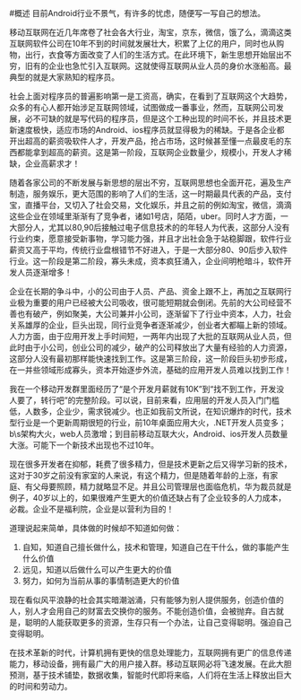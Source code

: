 #概述
目前Android行业不景气，有许多的忧虑，随便写一写自己的想法。

移动互联网在近几年席卷了社会各大行业，淘宝，京东，微信，饿了么，滴滴这类互联网软件公司在10年不到的时间就发展壮大，积累了上亿的用户，同时也从购物，出行，衣食等方面改变了人们的生活方式。在此环境下，新生思想开始层出不穷，旧有的企业也急忙引入互联网。这就使得互联网从业人员的身价水涨船高。最典型的就是大家熟知的程序员。

社会上面对程序员的普遍影响第一是工资高，确实，在看到了互联网这个大趋势，众多的有心人都开始涉足互联网领域，试图做成一番事业，然而，互联网公司发展，必不可缺的就是写代码的程序员，但是这个工种出现的时间不长，并且技术更新速度极快，适应市场的Android、ios程序员就显得极为的稀缺。于是各企业都开出超高的薪资吸软件人才，开发产品，抢占市场，这时候甚至懂一点最皮毛的东西都能拿到超高的薪资。这是第一阶段，互联网企业数量少，规模小，开发人才稀缺，企业高薪求才！

随着各家公司的不断发展与新思想的层出不穷，互联网思想也全面开花，遍及生产制造，服务娱乐，更大范围的影响了人们的生活，这一时期最具代表的产品，支付宝，直播平台，又切入了社会交易，文化娱乐，并且之前的例如淘宝，微信，滴滴这些企业在领域里渐渐有了竞争者，诸如1号店，陌陌，uber。同时人才方面，一大部分人，尤其以80,90后接触过电子信息技术的的年轻人为代表，这部分人没有行业约束，愿意接受新事物，学习能力强，并且才出社会急于站稳脚跟，软件行业薪资又高于平均，传统行业盘根错节不好进入，于是一大部分80、90后步入软件行业。这一阶段是第二阶段，寡头未成，资本疯狂涌入，企业间明枪暗斗，软件开发人员逐渐增多！

企业在长期的争斗中，小的公司由于人员、产品、资金上跟不上，再加之互联网行业极为重要的用户已经被大公司吸收，很可能短期就会倒闭。先前的大公司经营不善也有破产，例如聚美，大公司兼并小公司，逐渐留下了行业中资本，人力，社会关系雄厚的企业，巨头出现，同行业竞争者逐渐减少，创业者大都瞄上新的领域。人力方面，由于应用开发上手时间短，一两年内出现了大批的互联网从业人员，但此时由于小公司，创业公司的减少，破产的公司释放出了大量有经验的人力资源，这部分人没有最初那样能快速找到工作。这是第三阶段，这一阶段巨头初步形成，在一并些领域形成寡头，资本开始逐步外流，基础的应用开发人员难以找到工作！

我在一个移动开发群里面经历了“是个开发月薪就有10K”到“找不到工作，开发没人要了，转行吧”的完整阶段。可以说，目前来看，应用层的开发人员入门门槛低，人数多，企业少，需求锐减少。也正如我前文所说，在知识爆炸的时代，技术型行业是一个更新周期很短的行业，前10年桌面应用大火，.NET开发人员变多；b\s架构大火，web人员激增；到目前移动互联大火，Android、ios开发人员数量大涨。可能下一个新技术出现也不过10年。

现在很多开发者在抑郁，耗费了很多精力，但是技术更新之后又得学习新的技术，这对于30岁之前没有家室的人来说，有这个精力，但是随着年龄的上涨，有家庭、有父母要照顾，精力就略显不足。并且公司管理层也面临危机，华为裁员就是例子，40岁以上的，如果很难产生更大的价值还缺占有了企业较多的人力成本，必裁。企业不是福利院，企业是以营利为目的！

道理说起来简单，具体做的时候却不知道如何做：
1. 自知，知道自己擅长做什么，技术和管理，知道自己在干什么，做的事能产生什么价值
2. 远见，知道以后做什么可以产生更大的价值
3. 努力，如何为当前从事的事情制造更大的价值 

现在看似风平浪静的社会其实暗潮汹涌，只有能够为别人提供服务，创造价值的人，别人才会用自己的财富去交换你的服务。不能创造价值，会被抛弃。自古就是，聪明的人能获取更多的资源，生存只有一个办法，让自己变得聪明。强迫自己变得聪明。

在技术革新的时代，计算机拥有更快的信息处理能力，互联网拥有更广的信息传递能力，移动设备，拥有最广大的用户接入群。移动互联网必将飞速发展。在此大胆预测，基于技术铺垫，数据收集，智能时代即将来临，人们将在生活上释放出巨大的时间和劳动力。
